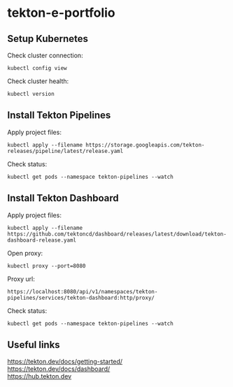 # tekton-e-portfolio

## Setup Kubernetes

Check cluster connection:
```
kubectl config view
```

Check cluster health:
```
kubectl version
```

## Install Tekton Pipelines

Apply project files:
```
kubectl apply --filename https://storage.googleapis.com/tekton-releases/pipeline/latest/release.yaml
```

Check status:
```
kubectl get pods --namespace tekton-pipelines --watch
```

## Install Tekton Dashboard

Apply project files:
```
kubectl apply --filename https://github.com/tektoncd/dashboard/releases/latest/download/tekton-dashboard-release.yaml
```

Open proxy:
```
kubectl proxy --port=8080
```

Proxy url:
```
https://localhost:8080/api/v1/namespaces/tekton-pipelines/services/tekton-dashboard:http/proxy/
```

Check status:
```
kubectl get pods --namespace tekton-pipelines --watch
```

## Useful links

https://tekton.dev/docs/getting-started/<br>
https://tekton.dev/docs/dashboard/<br>
https://hub.tekton.dev<br>

